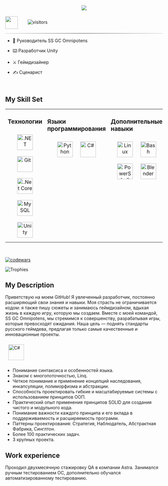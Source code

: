 <h1 align="center">
  <a href="https://git.io/typing-svg">
    <img src="https://readme-typing-svg.herokuapp.com/?lines=Hello,+There!+👋;This+is+Kirill+....;Nice+to+meet+you!&center=true&size=30">
  </a>
</h1>

<a href="https://t.me/ZoV_SLON"><img src="https://img.shields.io/badge/-Telegram-blue?style=for-the-badge&logo=Telegram" style="height:40px!important; vertical-align:middle;" /></a>&nbsp;&nbsp;&nbsp;&nbsp;&nbsp;&nbsp;&nbsp;&nbsp;![visitors](https://visitor-badge.laobi.icu/badge?page_id=kirikulus.kirikulus)

<hr style="border:0; height: 1px; background: #333; background-image: linear-gradient(to right, #ccc, #333, #ccc);">


- 🦁 Руководитель SS GC Omnipotens  
  

- ⌨️ Разработчик Unity  
  

- ⚔️ Геймдизайнер  
  

- ✍️ Сценарист
  

<br/>  

## My Skill Set  
<table>
    <tr>
        <td valign="top" width="33%" align="center">

### Технологии  
<div align="center">  
<a href="https://dotnet.microsoft.com/download/dotnet-framework" target="_blank"><img style="margin: 10px" src="https://profilinator.rishav.dev/skills-assets/dot-net-original-wordmark.svg" alt=".NET" height="50" /></a>  
<a href="https://github.com/" target="_blank"><img style="margin: 10px" src="https://profilinator.rishav.dev/skills-assets/git-scm-icon.svg" alt="Git" height="50" /></a>  
<a href="https://dotnet.microsoft.com/download" target="_blank"><img style="margin: 10px" src="https://profilinator.rishav.dev/skills-assets/dotnetcore.png" alt=".Net Core" height="50" /></a>  
<a href="https://www.mysql.com/" target="_blank"><img style="margin: 10px" src="https://profilinator.rishav.dev/skills-assets/mysql-original-wordmark.svg" alt="MySQL" height="50" /></a>  
<a href="https://unity.com/" target="_blank"><img style="margin: 10px" src="https://profilinator.rishav.dev/skills-assets/unity.png" alt="Unity" height="50" /></a>  
</div>

</td><td valign="top" width="33%">



### Языки программирования  
<div align="center">  
<a href="https://www.python.org/" target="_blank"><img style="margin: 10px" src="https://profilinator.rishav.dev/skills-assets/python-original.svg" alt="Python" height="50" /></a>  
<a href="https://docs.microsoft.com/en-us/dotnet/csharp/" target="_blank"><img style="margin: 10px" src="https://profilinator.rishav.dev/skills-assets/csharp-original.svg" alt="C#" height="50" /></a>  
</div>

</td><td valign="top" width="33%">



### Дополнительные навыки  
<div align="center">  
<a href="https://www.linux.org/" target="_blank"><img style="margin: 10px" src="https://profilinator.rishav.dev/skills-assets/linux-original.svg" alt="Linux" height="50" /></a>  
<a href="https://www.gnu.org/software/bash/" target="_blank"><img style="margin: 10px" src="https://profilinator.rishav.dev/skills-assets/gnu_bash-icon.svg" alt="Bash" height="50" /></a>  
<a href="https://docs.microsoft.com/en-us/powershell/" target="_blank"><img style="margin: 10px" src="https://profilinator.rishav.dev/skills-assets/powershell.png" alt="PowerShell" height="50" /></a>  
<a href="https://www.blender.org/" target="_blank"><img style="margin: 10px" src="https://profilinator.rishav.dev/skills-assets/blender_community_badge_white.svg" alt="Blender" height="50" /></a>  
</div>

</td></tr></table>  

<br/>  

[![codewars](https://www.codewars.com/users/kirikulus/badges/large)](https://www.codewars.com/users/kirikulus)

![Trophies](https://github-profile-trophy.vercel.app/?username=Kirikulus&theme=discord)



## My Description

Приветствую на моем GitHub! Я увлеченный разработчик, постоянно расширяющий свои знания и навыки. Моя страсть не ограничивается кодом: я также пишу сюжеты и занимаюсь геймдизайном, вдыхая жизнь в каждую игру, которую мы создаем. Вместе с моей командой, SS GC Omnipotens, мы стремимся к совершенству, разрабатывая игры, которые превосходят ожидания. Наша цель — поднять стандарты русского геймдева, предлагая только самые качественные и инновационные проекты.

<a href="https://docs.microsoft.com/en-us/dotnet/csharp/" target="_blank"><img style="margin: 10px" src="https://profilinator.rishav.dev/skills-assets/csharp-original.svg" alt="C#" height="50" /></a>  
- Понимание синтаксиса и особенностей языка.
- Знаком с многопоточностью, Linq.
- Четкое понимание и применение концепций наследования, инкапсуляции, полиморфизма и абстракции.
- Способность проектировать гибкие и масштабируемые системы с использованием принципов ООП.
- Практический опыт применения принципов SOLID для создания чистого и модульного кода.
- Понимание важности каждого принципа и его вклада в поддерживаемость и расширяемость программ.
- Паттерны проектирования: Стратегия, Наблюдатель, Абстрактная Фабрика, Синглтон.
- Более 100 практических задач.
- 3 крупных проекта.

## Work experience

Проходил двухмесячную стажировку QA в компании Astra.
Занимался ручным тестированием ОС, дополнительно обучался автоматизированному тестированию.
